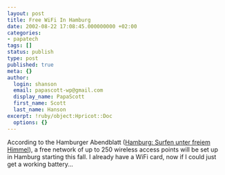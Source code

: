 ```yaml
---
layout: post
title: Free WiFi In Hamburg
date: 2002-08-22 17:08:45.000000000 +02:00
categories:
- papatech
tags: []
status: publish
type: post
published: true
meta: {}
author:
  login: shanson
  email: papascott-wp@gmail.com
  display_name: PapaScott
  first_name: Scott
  last_name: Hanson
excerpt: !ruby/object:Hpricot::Doc
  options: {}
---
```

<p>According to the Hamburger Abendblatt (<a href="http://www.abendblatt.de/daten/2002/08/22/60479.html">Hamburg: Surfen unter freiem Himmel</a>), a free network of up to 250 wireless access points will be set up in Hamburg starting this fall. I already have a WiFi card, now if I could just get a working battery...</p>
